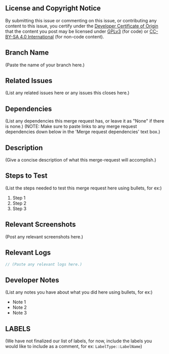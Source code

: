 ## License and Copyright Notice

By submitting this issue or commenting on this issue, or contributing any content to this issue, you certify under the [Developer Certificate of Origin](https://developercertificate.org/) that the content you post may be licensed under [GPLv3](https://www.gnu.org/licenses/gpl-3.0.en.html) (for code) or [CC-BY-SA 4.0 International](https://creativecommons.org/licenses/by-sa/4.0/) (for non-code content).

## Branch Name

(Paste the name of your branch here.)

## Related Issues

(List any related issues here or any issues this closes here.)

## Dependencies

(List any dependencies this merge request has, or leave it as "None" if there is none.)
(NOTE: Make sure to paste links to any merge request dependencies down below in the 'Merge request dependencies' text box.)

## Description

(Give a concise description of what this merge-request will accomplish.)

## Steps to Test

(List the steps needed to test this merge request here using bullets, for ex:)

1. Step 1
2. Step 2
3. Step 3

## Relevant Screenshots

(Post any relevant screenshots here.)

## Relevant Logs

```java
// (Paste any relevant logs here.)
```

## Developer Notes

(List any notes you have about what you did here using bullets, for ex:)

- Note 1
- Note 2
- Note 3

## LABELS

(We have not finalized our list of labels, for now, include the labels you would like to include as a comment, for ex: `LabelType::LabelName`)
